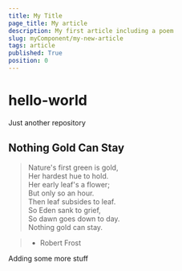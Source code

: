 ```yaml
---
title: My Title
page_title: My article
description: My first article including a poem
slug: myComponent/my-new-article
tags: article
published: True
position: 0
---
```


# hello-world
Just another repository

## Nothing Gold Can Stay

> Nature's first green is gold,<br>
> Her hardest hue to hold.<br>
> Her early leaf's a flower;<br>
> But only so an hour.<br>
> Then leaf subsides to leaf.<br>
> So Eden sank to grief,<br>
> So dawn goes down to day.<br>
> Nothing gold can stay.<br>

> - Robert Frost


Adding some more stuff